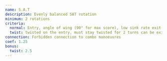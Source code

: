 ```yaml
---
name: S.A.T
description: Evenly balanced SAT rotation
minimum: 2 rotations
criteria:
  normal: Entry, angle of wing (90° for max score), low sink rate exit or connection (no collapse penalty for tip collapse during exit)
  twist: twisted on the entry, must stay twisted for 2 turns can be exited untwisted
connection: Forbidden connection to combo manoeuvres
coef: 1.25
bonus:
  twist: 2.5
---
```

